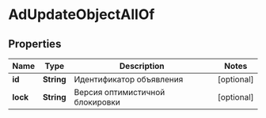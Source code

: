 

# AdUpdateObjectAllOf

## Properties

Name | Type | Description | Notes
------------ | ------------- | ------------- | -------------
**id** | **String** | Идентификатор объявления |  [optional]
**lock** | **String** | Версия оптимистичной блокировки |  [optional]



